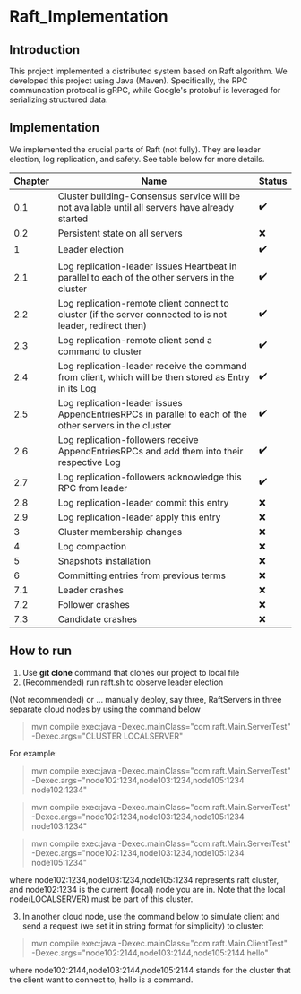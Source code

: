 # Raft_Implementation

## Introduction

This project implemented a distributed system based on Raft algorithm. We developed this project using Java (Maven). Specifically, the RPC communcation protocal is gRPC,
while Google's protobuf is leveraged for serializing structured data.

## Implementation

We implemented the crucial parts of Raft (not fully). They are leader election, log replication, and safety. See table below for more details.

|Chapter   |Name   | Status   |
|----------|-------|----------|
| 0.1 | Cluster building-Consensus service will be not available until all servers have already started | :heavy_check_mark: |
| 0.2 | Persistent state on all servers | :x: |
| 1 | Leader election | :heavy_check_mark: |
| 2.1 | Log replication-leader issues Heartbeat in parallel to each of the other servers in the cluster | :heavy_check_mark: |
| 2.2 | Log replication-remote client connect to cluster (if the server connected to is not leader, redirect then) | :heavy_check_mark: |
| 2.3 | Log replication-remote client send a command to cluster | :heavy_check_mark: |
| 2.4 | Log replication-leader receive the command from client, which will be then stored as Entry in its Log | :heavy_check_mark: |
| 2.5 | Log replication-leader issues AppendEntriesRPCs in parallel to each of the other servers in the cluster | :heavy_check_mark: |
| 2.6 | Log replication-followers receive AppendEntriesRPCs and add them into their respective Log | :heavy_check_mark: |
| 2.7 | Log replication-followers acknowledge this RPC from leader | :heavy_check_mark: |
| 2.8 | Log replication-leader commit this entry | :x: |
| 2.9 | Log replication-leader apply this entry | :x: |
| 3 | Cluster membership changes  | :x: |
| 4 | Log compaction | :x: |
| 5 | Snapshots installation | :x: |
| 6 | Committing entries from previous terms | :x: |
| 7.1 | Leader crashes | :x: |
| 7.2 | Follower crashes | :x: |
| 7.3 | Candidate crashes | :x: |

## How to run

1. Use __git clone__ command that clones our project to local file
2. (Recommended) run raft.sh to observe leader election

(Not recommended) or ... manually deploy, say three, RaftServers in three separate cloud nodes by using the command below
> mvn compile exec:java -Dexec.mainClass="com.raft.Main.ServerTest" -Dexec.args="CLUSTER LOCALSERVER"   

For example:
> mvn compile exec:java -Dexec.mainClass="com.raft.Main.ServerTest" -Dexec.args="node102:1234,node103:1234,node105:1234 node102:1234"


> mvn compile exec:java -Dexec.mainClass="com.raft.Main.ServerTest" -Dexec.args="node102:1234,node103:1234,node105:1234 node103:1234"


> mvn compile exec:java -Dexec.mainClass="com.raft.Main.ServerTest" -Dexec.args="node102:1234,node103:1234,node105:1234 node105:1234"

where node102:1234,node103:1234,node105:1234 represents raft cluster, and node102:1234 is the current (local) node you are in. Note that
the local node(LOCALSERVER) must be part of this cluster.

3. In another cloud node, use the command below to simulate client and send a request (we set it in string format for simplicity) to cluster:
>  mvn compile exec:java -Dexec.mainClass="com.raft.Main.ClientTest" -Dexec.args="node102:2144,node103:2144,node105:2144 hello"

where node102:2144,node103:2144,node105:2144 stands for the cluster that the client want to connect to, hello is a command.

